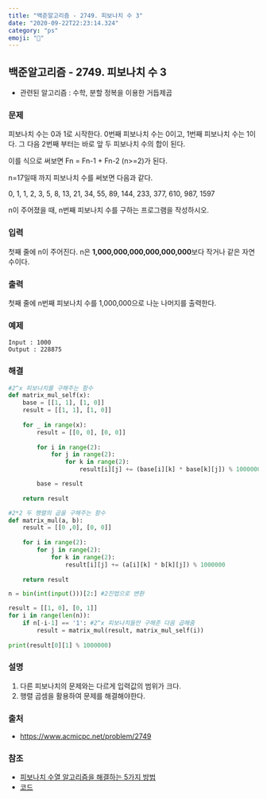 ```yaml
---
title: "백준알고리즘 - 2749. 피보나치 수 3"
date: "2020-09-22T22:23:14.324"
category: "ps"
emoji: "🌄"
---
```


## 백준알고리즘 - 2749. 피보나치 수 3

- 관련된 알고리즘 : 수학, 분할 정복을 이용한 거듭제곱

### 문제

피보나치 수는 0과 1로 시작한다. 0번째 피보나치 수는 0이고, 1번째 피보나치 수는 1이다. 그 다음 2번째 부터는 바로 앞 두 피보나치 수의 합이 된다.

이를 식으로 써보면 Fn = Fn-1 + Fn-2 (n>=2)가 된다.

n=17일때 까지 피보나치 수를 써보면 다음과 같다.

0, 1, 1, 2, 3, 5, 8, 13, 21, 34, 55, 89, 144, 233, 377, 610, 987, 1597

n이 주어졌을 때, n번째 피보나치 수를 구하는 프로그램을 작성하시오.

### 입력

첫째 줄에 n이 주어진다. n은 **1,000,000,000,000,000,000**보다 작거나 같은 자연수이다.

### 출력

첫째 줄에 n번째 피보나치 수를 1,000,000으로 나눈 나머지를 출력한다.

### 예제

```
Input : 1000
Output : 228875
```

### 해결

```python
#2^x 피보나치를 구해주는 함수
def matrix_mul_self(x):
    base = [[1, 1], [1, 0]]
    result = [[1, 1], [1, 0]]
    
    for _ in range(x):
        result = [[0, 0], [0, 0]]
        
        for i in range(2):
            for j in range(2):
                for k in range(2):
                    result[i][j] += (base[i][k] * base[k][j]) % 1000000

        base = result
        
    return result

#2*2 두 행렬의 곱을 구해주는 함수
def matrix_mul(a, b):
    result = [[0 ,0], [0, 0]]
    
    for i in range(2):
        for j in range(2):
            for k in range(2):
                result[i][j] += (a[i][k] * b[k][j]) % 1000000
                
    return result

n = bin(int(input()))[2:] #2진법으로 변환

result = [[1, 0], [0, 1]]
for i in range(len(n)):
    if n[-i-1] == '1': #2^x 피보나치들만 구해준 다음 곱해줌
        result = matrix_mul(result, matrix_mul_self(i))
        
print(result[0][1] % 1000000)
```

### 설명

1. 다른 피보나치의 문제와는 다르게 입력값의 범위가 크다.
2. 행렬 곱셈을 활용하여 문제를 해결해야한다.

### 출처

- https://www.acmicpc.net/problem/2749

### 참조

- [피보나치 수열 알고리즘을 해결하는 5가지 방법](https://shoark7.github.io/programming/algorithm/%ED%94%BC%EB%B3%B4%EB%82%98%EC%B9%98-%EC%95%8C%EA%B3%A0%EB%A6%AC%EC%A6%98%EC%9D%84-%ED%95%B4%EA%B2%B0%ED%95%98%EB%8A%94-5%EA%B0%80%EC%A7%80-%EB%B0%A9%EB%B2%95.html)
- [코드](https://claude-u.tistory.com/405)

